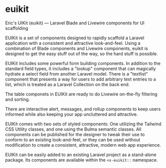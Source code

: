 # euikit
Eric's UIKit (euikit) — Laravel Blade and Livewire components for UI scaffolding

EUIKit is a set of components designed to rapidly scaffold a Laravel application with a consistent and attractive look-and-feel. Using a combination of Blade components and Livewire components, euikit is designed to get the easy stuff out of the way, so the hard stuff is possible.

EUIKit includes some powerful form building components. In addition to the standard field types, it includes a "lookup" component that can magically hydrate a select field from another Laravel model. There is a "textlist" component that presents a way for users to add arbitrary text entries to a list, which is treated as a Laravel Collection on the back end.

The table componets in EUIKit are ready to do Livewire on-the-fly filtering and sorting.

There are interactive alert, messages, and rollup components to keep users informed while also keeping your app uncluttered and attractive.

EUIKit comes with two sets of styled components: One utilizing the Tailwind CSS Utility classes, and one using the Bulma semantic classes. All components can be published for the designer to tweak their use to conform to an existing look-and-feel, or they can be used without modification to create a consistent, attractive, modern web app experience.

EUIKit can be easily added to an existing Laravel project as a stand-alone package. Its components are available within the `<x-euikit::` namespace.

